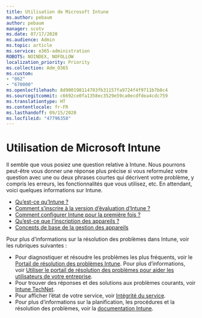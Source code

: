 ```yaml
---
title: Utilisation de Microsoft Intune
ms.author: pebaum
author: pebaum
manager: scotv
ms.date: 07/17/2020
ms.audience: Admin
ms.topic: article
ms.service: o365-administration
ROBOTS: NOINDEX, NOFOLLOW
localization_priority: Priority
ms.collection: Adm_O365
ms.custom:
- "862"
- "670000"
ms.openlocfilehash: 8d900198114703fb31157fa9724f4f9711b7b8c4
ms.sourcegitcommit: c6692ce0fa1358ec3529e59ca0ecdfdea4cdc759
ms.translationtype: HT
ms.contentlocale: fr-FR
ms.lasthandoff: 09/15/2020
ms.locfileid: "47796358"
---
```

# <a name="working-with-microsoft-intune"></a>Utilisation de Microsoft Intune

Il semble que vous posiez une question relative à Intune. Nous pourrons peut-être vous donner une réponse plus précise si vous reformulez votre question avec une ou deux phrases courtes qui décrivent votre problème, y compris les erreurs, les fonctionnalités que vous utilisez, etc. En attendant, voici quelques informations sur Intune.

- [Qu’est-ce qu’Intune ?](https://docs.microsoft.com/intune/what-is-intune)
- [Comment s’inscrire à la version d’évaluation d’Intune ?](https://docs.microsoft.com/intune/free-trial-sign-up)
- [Comment configurer Intune pour la première fois ?](https://docs.microsoft.com/intune/setup-steps)
- [Qu’est-ce que l’inscription des appareils ?](https://docs.microsoft.com/intune/device-enrollment)
- [Concepts de base de la gestion des appareils](https://docs.microsoft.com/mem/intune/fundamentals/)

Pour plus d’informations sur la résolution des problèmes dans Intune, voir les rubriques suivantes :

- Pour diagnostiquer et résoudre les problèmes les plus fréquents, voir le [Portail de résolution des problèmes Intune](https://aka.ms/intunetroubleshooting). Pour plus d’informations, voir [Utiliser le portail de résolution des problèmes pour aider les utilisateurs de votre entreprise](https://docs.microsoft.com/intune/help-desk-operators).
- Pour trouver des réponses et des solutions aux problèmes courants, voir [Intune TechNet](https://aka.ms/intuneforums).
- Pour afficher l’état de votre service, voir [Intégrité du service](https://portal.office.com/AdminPortal/Home#/servicehealth).
- Pour plus d’informations sur la planification, les procédures et la résolution des problèmes, voir la [documentation Intune](https://docs.microsoft.com/intune/).